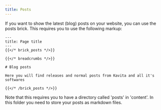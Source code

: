 ```yaml
---
title: Posts
---
```


If you want to show the latest (blog) posts on your website, you can use the posts brick. This requires you to use the following markup:

```
---
title: Page title
---
{{</* brick_posts */>}}

{{</* breadcrumbs */>}}

# Blog posts

Here you will find releases and normal posts from Kavita and all it's softwares

{{</* /brick_posts */>}}
```

<!--{{< brick_posts >}}{{< /brick_posts >}}-->

Note that this requires you to have a directory called 'posts' in 'content'. In this folder you need to store your posts as markdown files.